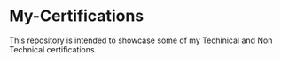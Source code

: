 # My-Certifications
This repository is intended to showcase some of my Techinical and Non Technical certifications.
